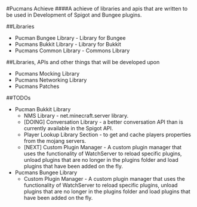 #Pucmans Achieve
####A achieve of libraries and apis that are written to be used in Development of Spigot and Bungee plugins.

##Libraries
- Pucman Bungee Library - Library for Bungee
- Pucmans Bukkit Library - Library for Bukkit
- Pucmans Common Library - Commons Library

##Libraries, APIs and other things that will be developed upon
- Pucmans Mocking Library
- Pucmans Networking Library
- Pucmans Patches

##TODOs
- Pucman Bukkit Library
  * NMS Library - net.minecraft.server library.
  * [DOING] Conversation Library - a better conversation API than is currently available in the Spigot API.
  * Player Lookup Library Section - to get and cache players properties from the mojang servers.
  * [NEXT] Custom Plugin Manager - A custom plugin manager that uses the functionality of WatchServer to reload specific plugins, unload plugins that are no longer in the plugins folder and load plugins that have been added on the fly.
- Pucmans Bungee Library
  * Custom Plugin Manager - A custom plugin manager that uses the functionality of WatchServer to reload specific plugins, unload plugins that are no longer in the plugins folder and load plugins that have been added on the fly.